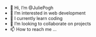 - 👋 Hi, I’m @JuliePogh
- 👀 I’m interested in web development
- 🌱 I currently learn coding
- 💞️ I’m looking to collaborate on projects
- 📫 How to reach me ...

<!---
JuliePogh/JuliePogh is a ✨ special ✨ repository because its `README.md` (this file) appears on your GitHub profile.
You can click the Preview link to take a look at your changes.
--->
